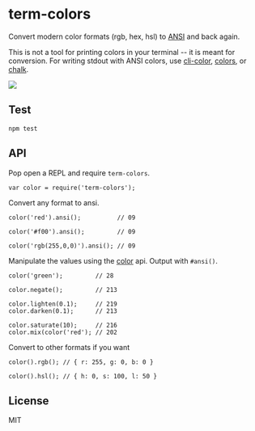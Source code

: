 
# term-colors

Convert modern color formats (rgb, hex, hsl) to [ANSI](http://en.wikipedia.org/wiki/ANSI_escape_code) and back again.

This is not a tool for printing colors in your terminal -- it is meant for conversion. For writing stdout with ANSI colors, use
[cli-color](https://github.com/medikoo/cli-color), [colors](https://github.com/marak/colors.js/), or 
[chalk](https://github.com/sindresorhus/chalk).

<img src="http://i.imgur.com/Crbmt0l.png"/>

## Test

    npm test

## API

Pop open a REPL and require `term-colors`.

    var color = require('term-colors');

Convert any format to ansi.

    color('red').ansi();          // 09

    color('#f00').ansi();         // 09

    color('rgb(255,0,0)').ansi(); // 09

Manipulate the values using the [color](https://github.com/harthur/color) api. Output with `#ansi()`.

    color('green');         // 28

    color.negate();         // 213

    color.lighten(0.1);     // 219
    color.darken(0.1);      // 213

    color.saturate(10);     // 216
    color.mix(color('red'); // 202

Convert to other formats if you want

    color().rgb(); // { r: 255, g: 0, b: 0 }

    color().hsl(); // { h: 0, s: 100, l: 50 }

## License

MIT
